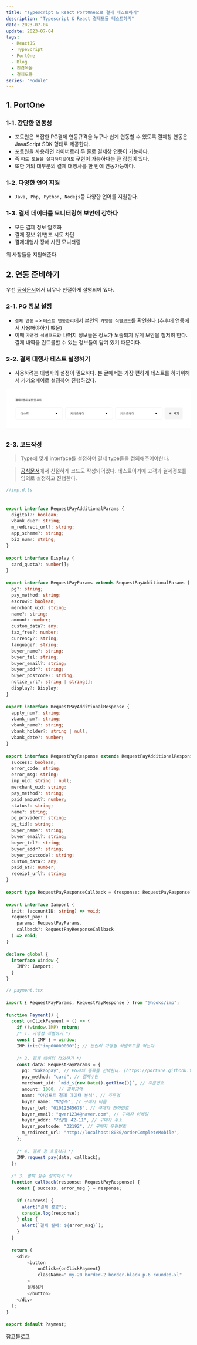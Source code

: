 ```yaml
---
title: "Typescript & React PortOne으로 결제 테스트하기"
description: "Typescript & React 결제모듈 테스트하기"
date: 2023-07-04
update: 2023-07-04
tags:
  - ReactJS
  - TypeScript
  - PortOne
  - Blog
  - 진경옥몰
  - 결제모듈
series: "Module"
---
```


## 1. PortOne

### 1-1. 간단한 연동성

- 포트원은 복잡한 PG결제 연동규격을 누구나 쉽게 연동할 수 있도록 결제창 연동은 JavaScript SDK 형태로 제공한다.
- 포트원을 사용하면 라이버르리 두 줄로 결제창 연동이 가능하다.
- 즉 `따로 모듈을 설치하지않아도` 구현이 가능하다는 큰 장점이 있다.
- 또한 거의 대부분의 결제 대행사를 한 번에 연동가능하다.

### 1-2. 다양한 언어 지원

- `Java, Php, Python, Nodejs`등 다양한 언어를 지원한다.

### 1-3. 결제 데이터를 모니터링해 보안에 강하다

- 모든 결제 정보 암호화
- 결제 정보 위/변조 시도 차단
- 결제대행사 장애 사전 모니터링

위 사항들을 지원해준다.

## 2. 연동 준비하기

우선 [공식문서](https://developers.portone.io/docs/ko/readme)에서 너무나 친절하게 설명되어 있다.

### 2-1. PG 정보 설정

- `결제 연동` => `테스트 연동관리`에서 본인의 `가맹점 식별코드`를 확인한다.(추후에 연동에서 사용해야하기 떄문)
- 이때 `가맹점 식별코드`와 나머지 정보들은 정보가 노출되지 않게 보안을 철저히 한다. 결제 내역을 컨트롤할 수 있는 정보들이 담겨 있기 때문이다.

### 2-2. 결제 대행사 테스트 설정하기

- 사용하려는 대행사의 설정이 필요하다. 본 글에서는 가장 편하게 테스트를 하기위해서 카카오페이로 설정하여 진행하였다.

![카카오페이 설정](1.png)

### 2-3. 코드작성

> Type에 맞게 interface를 설정하여 결제 type들을 정의해주어야한다.

> [공식문서](https://github.com/iamport/iamport-react-example/blob/master/manuals/PAYMENT.md)에서 친절하게 코드도 작성되어있다. 테스트이기에 고객과 결제정보를 임의로 설정하고 진행한다.

```Typescript
//imp.d.ts


export interface RequestPayAdditionalParams {
  digital?: boolean;
  vbank_due?: string;
  m_redirect_url?: string;
  app_scheme?: string;
  biz_num?: string;
}

export interface Display {
  card_quota?: number[];
}

export interface RequestPayParams extends RequestPayAdditionalParams {
  pg?: string;
  pay_method: string;
  escrow?: boolean;
  merchant_uid: string;
  name?: string;
  amount: number;
  custom_data?: any;
  tax_free?: number;
  currency?: string;
  language?: string;
  buyer_name?: string;
  buyer_tel: string;
  buyer_email?: string;
  buyer_addr?: string;
  buyer_postcode?: string;
  notice_url?: string | string[];
  display?: Display;
}

export interface RequestPayAdditionalResponse {
  apply_num?: string;
  vbank_num?: string;
  vbank_name?: string;
  vbank_holder?: string | null;
  vbank_date?: number;
}

export interface RequestPayResponse extends RequestPayAdditionalResponse {
  success: boolean;
  error_code: string;
  error_msg: string;
  imp_uid: string | null;
  merchant_uid: string;
  pay_method?: string;
  paid_amount?: number;
  status?: string;
  name?: string;
  pg_provider?: string;
  pg_tid?: string;
  buyer_name?: string;
  buyer_email?: string;
  buyer_tel?: string;
  buyer_addr?: string;
  buyer_postcode?: string;
  custom_data?: any;
  paid_at?: number;
  receipt_url?: string;
}

export type RequestPayResponseCallback = (response: RequestPayResponse) => void;

export interface Iamport {
  init: (accountID: string) => void;
  request_pay: (
    params: RequestPayParams,
    callback?: RequestPayResponseCallback
  ) => void;
}

declare global {
  interface Window {
    IMP?: Iamport;
  }
}
```

```TypeScript
// payment.tsx

import { RequestPayParams, RequestPayResponse } from "@hooks/imp";

function Payment() {
  const onClickPayment = () => {
    if (!window.IMP) return;
    /* 1. 가맹점 식별하기 */
    const { IMP } = window;
    IMP.init("imp00000000"); // 본인의 가맹점 식별코드를 적는다.

    /* 2. 결제 데이터 정의하기 */
    const data: RequestPayParams = {
      pg: "kakaopay", // PG사의 종류를 선택한다. (https://portone.gitbook.io/docs/sdk/javascript-sdk/payrq#undefined-1)
      pay_method: "card", // 결제수단
      merchant_uid: `mid_${new Date().getTime()}`, // 주문번호
      amount: 1000, // 결제금액
      name: "아임포트 결제 데이터 분석", // 주문명
      buyer_name: "박명수", // 구매자 이름
      buyer_tel: "01012345678", // 구매자 전화번호
      buyer_email: "qwer1234@naver.com", // 구매자 이메일
      buyer_addr: "가양동 42-11", // 구매자 주소
      buyer_postcode: "32192", // 구매자 우편번호
      m_redirect_url: "http://localhost:8080/orderCompleteMobile",
    };

    /* 4. 결제 창 호출하기 */
    IMP.request_pay(data, callback);
  };

  /* 3. 콜백 함수 정의하기 */
  function callback(response: RequestPayResponse) {
    const { success, error_msg } = response;

    if (success) {
      alert("결제 성공");
      console.log(response);
    } else {
      alert(`결제 실패: ${error_msg}`);
    }
  }

  return (
    <div>
        <button
            onClick={onClickPayment}
            className=" my-20 border-2 border-black p-6 rounded-xl"
        >
        결제하기
        </button>
    </div>
  );
}

export default Payment;
```

[참고블로그](https://velog.io/@gunilna/%ED%8F%AC%ED%8A%B8%EC%9B%90-Front-end-%EC%97%B0%EB%8F%99%ED%95%98%EA%B8%B0)
